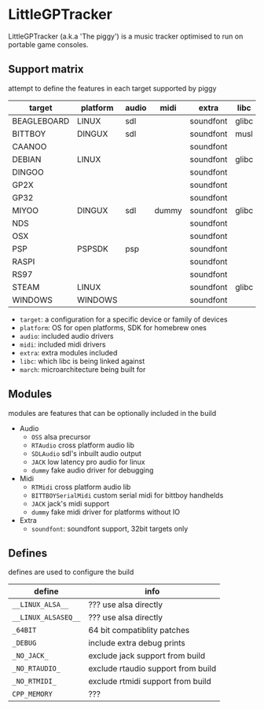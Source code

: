 # LittleGPTracker

LittleGPTracker (a.k.a 'The piggy') is a music tracker optimised to run on portable game consoles.

## Support matrix

attempt to define the features in each target supported by piggy

target      | platform | audio         | midi  | extra     | libc  | march
------------|----------|---------------|-------|-----------|-------|---------
BEAGLEBOARD | LINUX    | sdl           |       | soundfont | glibc | arm7h
BITTBOY     | DINGUX   | sdl           |       | soundfont | musl  |
CAANOO      |          |               |       | soundfont |       |
DEBIAN      | LINUX    |               |       | soundfont | glibc | x86
DINGOO      |          |               |       | soundfont |       | mips
GP2X        |          |               |       | soundfont |       | arm9tdmi
GP32        |          |               |       | soundfont |       | arm9tdmi
MIYOO       | DINGUX   | sdl           | dummy | soundfont | glibc | arm7h
NDS         |          |               |       | soundfont |       |
OSX         |          |               |       | soundfont |       | powerpc
PSP         | PSPSDK   | psp           |       | soundfont |       | mips
RASPI       |          |               |       | soundfont |       | arm7h
RS97        |          |               |       | soundfont |       | arm7h
STEAM       | LINUX    |               |       | soundfont | glibc | x86
WINDOWS     | WINDOWS  |               |       | soundfont |       | x86

* `target`: a configuration for a specific device or family of devices
* `platform`: OS for open platforms, SDK for homebrew ones
* `audio`: included audio drivers
* `midi`: included midi drivers
* `extra`: extra modules included
* `libc`: which libc is being linked against
* `march`: microarchitecture being built for

## Modules

modules are features that can be optionally included in the build

* Audio
    - `OSS` alsa precursor
    - `RTAudio` cross platform audio lib
    - `SDLAudio` sdl's inbuilt audio output
    - `JACK` low latency pro audio for linux
    - `dummy` fake audio driver for debugging
* Midi
    - `RTMidi` cross platform audio lib
    - `BITTBOYSerialMidi` custom serial midi for bittboy handhelds
    - `JACK` jack's midi support
    - `dummy` fake midi driver for platforms without IO
* Extra
    - `soundfont`: soundfont support, 32bit targets only

## Defines

defines are used to configure the build

define              | info
--------------------|------
`__LINUX_ALSA__`    | ??? use alsa directly
`__LINUX_ALSASEQ__` | ??? use alsa directly
`_64BIT`            | 64 bit compatiblity patches
`_DEBUG`            | include extra debug prints
`_NO_JACK_`         | exclude jack support from build
`_NO_RTAUDIO_`      | exclude rtaudio support from build
`_NO_RTMIDI_`       | exclude rtmidi support from build
`CPP_MEMORY`        | ???
